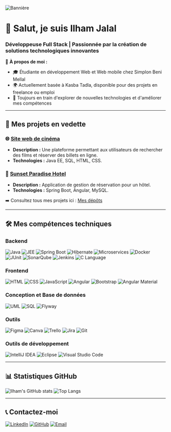 ![Bannière](https://via.placeholder.com/1200x300.png?text=Bienvenue+sur+mon+profil+GitHub)

# 👋 Salut, je suis **Ilham Jalal**
### Développeuse Full Stack | Passionnée par la création de solutions technologiques innovantes

🌟 **À propos de moi :**  
- 🎓 Étudiante en développement Web et Web mobile chez Simplon Beni Mellal  
- 🌍 Actuellement basée à Kasba Tadla, disponible pour des projets en freelance ou emploi  
- 🚀 Toujours en train d'explorer de nouvelles technologies et d'améliorer mes compétences  

---

## 🚀 Mes projets en vedette
### 🌐 [Site web de cinéma](https://github.com/Ilham-Jalal/nom-du-projet)
- **Description :** Une plateforme permettant aux utilisateurs de rechercher des films et réserver des billets en ligne.
- **Technologies :** Java EE, SQL, HTML, CSS.

### 🏨 [Sunset Paradise Hotel](https://github.com/Ilham-Jalal/nom-du-projet)
- **Description :** Application de gestion de réservation pour un hôtel.
- **Technologies :** Spring Boot, Angular, MySQL.

➡️ Consultez tous mes projets ici : [Mes dépôts](https://github.com/Ilham-Jalal?tab=repositories)

---

## 🛠️ Mes compétences techniques

### Backend
![Java](https://img.shields.io/badge/Java-ED8B00?style=for-the-badge&logo=java&logoColor=white)
![JEE](https://img.shields.io/badge/JEE-007396?style=for-the-badge&logo=java&logoColor=white)
![Spring Boot](https://img.shields.io/badge/Spring%20Boot-6DB33F?style=for-the-badge&logo=springboot&logoColor=white)
![Hibernate](https://img.shields.io/badge/Hibernate-59666C?style=for-the-badge&logo=hibernate&logoColor=white)
![Microservices](https://img.shields.io/badge/Microservices-4285F4?style=for-the-badge&logo=microgen&logoColor=white)
![Docker](https://img.shields.io/badge/Docker-2496ED?style=for-the-badge&logo=docker&logoColor=white)
![JUnit](https://img.shields.io/badge/JUnit-25A162?style=for-the-badge&logo=junit5&logoColor=white)
![SonarQube](https://img.shields.io/badge/SonarQube-4E9BCD?style=for-the-badge&logo=sonarqube&logoColor=white)
![Jenkins](https://img.shields.io/badge/Jenkins-D24939?style=for-the-badge&logo=jenkins&logoColor=white)
![C Language](https://img.shields.io/badge/C-A8B9CC?style=for-the-badge&logo=c&logoColor=white)

### Frontend
![HTML](https://img.shields.io/badge/HTML5-E34F26?style=for-the-badge&logo=html5&logoColor=white)
![CSS](https://img.shields.io/badge/CSS3-1572B6?style=for-the-badge&logo=css3&logoColor=white)
![JavaScript](https://img.shields.io/badge/JavaScript-F7DF1E?style=for-the-badge&logo=javascript&logoColor=black)
![Angular](https://img.shields.io/badge/Angular-DD0031?style=for-the-badge&logo=angular&logoColor=white)
![Bootstrap](https://img.shields.io/badge/Bootstrap-7952B3?style=for-the-badge&logo=bootstrap&logoColor=white)
![Angular Material](https://img.shields.io/badge/Angular%20Material-757575?style=for-the-badge&logo=angular&logoColor=white)

### Conception et Base de données
![UML](https://img.shields.io/badge/UML-333333?style=for-the-badge&logo=uml&logoColor=white)
![SQL](https://img.shields.io/badge/SQL-003B57?style=for-the-badge&logo=postgresql&logoColor=white)
![Flyway](https://img.shields.io/badge/Flyway-cc0200?style=for-the-badge&logo=flyway&logoColor=white)

### Outils
![Figma](https://img.shields.io/badge/Figma-F24E1E?style=for-the-badge&logo=figma&logoColor=white)
![Canva](https://img.shields.io/badge/Canva-00C4CC?style=for-the-badge&logo=canva&logoColor=white)
![Trello](https://img.shields.io/badge/Trello-0079BF?style=for-the-badge&logo=trello&logoColor=white)
![Jira](https://img.shields.io/badge/Jira-0052CC?style=for-the-badge&logo=jira&logoColor=white)
![Git](https://img.shields.io/badge/Git-F05032?style=for-the-badge&logo=git&logoColor=white)

### Outils de développement
![IntelliJ IDEA](https://img.shields.io/badge/IntelliJ%20IDEA-000000?style=for-the-badge&logo=intellijidea&logoColor=white)
![Eclipse](https://img.shields.io/badge/Eclipse-2C2255?style=for-the-badge&logo=eclipse&logoColor=white)
![Visual Studio Code](https://img.shields.io/badge/Visual%20Studio%20Code-0078D4?style=for-the-badge&logo=visualstudiocode&logoColor=white)

---

## 📊 Statistiques GitHub
![Ilham's GitHub stats](https://github-readme-stats.vercel.app/api?username=Ilham-Jalal&show_icons=true&theme=radical)
![Top Langs](https://github-readme-stats.vercel.app/api/top-langs/?username=Ilham-Jalal&layout=compact&theme=radical)

---

## 📞 Contactez-moi
[![LinkedIn](https://img.shields.io/badge/LinkedIn-Ilham%20Jalal-blue?style=for-the-badge&logo=linkedin)](https://www.linkedin.com/in/Ilham%20Jalal)
[![GitHub](https://img.shields.io/badge/GitHub-Ilham--Jalal-black?style=for-the-badge&logo=github)](https://github.com/Ilham-Jalal)
[![Email](https://img.shields.io/badge/Email-jalalilham55@gmail.com-red?style=for-the-badge&logo=gmail)](mailto:jalalilham55@gmail.com)
